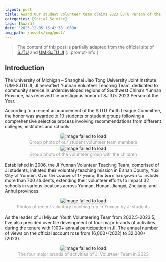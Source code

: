 ```yaml
---
layout: post
title: Award:Our student volunteer team claims 2023 SJTU Person of the Year!
categories: [Social Service]
tags: [Award]
date: '2023-12-05 16:42:38 -0600'
img_path: /assets/img/post/
---
```


> The content of this post is partially adapted from the official site of [SJTU](https://news.sjtu.edu.cn/jdyw/20231205/191569.html) and [UM-SJTU JI](https://www.ji.sjtu.edu.cn/off-the-press/2023-12-05/142729/)
{: .prompt-info }

## Introduction 

The University of Michigan – Shanghai Jiao Tong University Joint Institute (UM-SJTU JI, JI hereafter) Yunnan Volunteer Teaching Team, dedicated to community service in underdeveloped regions of Southwest China’s Yunnan Province, has received the prestigious honor of SJTU’s 2023 Person of the Year.

According to a recent announcement of the SJTU Youth League Committee, the honor was awarded to 10 students or student groups following a comprehensive selection process involving recommendations from different colleges, institutes and schools.

<center>
    <img style="border-radius: 0.3125em;
    box-shadow: 0 2px 4px 0 rgba(34,36,38,.12),0 2px 10px 0 rgba(34,36,38,.08);" 
    src="YUNNAN-1.jpg" alt="Image failed to load">
    <br>
    <div style="color:orange; border-bottom: 1px solid #d9d9d9;
    display: inline-block;
    color: #999;
    padding: 2px;">  Group photo of our student volunteer team members </div>
</center>

<center>
    <img style="border-radius: 0.3125em;
    box-shadow: 0 2px 4px 0 rgba(34,36,38,.12),0 2px 10px 0 rgba(34,36,38,.08);" 
    src="YUNNAN-2.jpg" alt="Image failed to load">
    <br>
    <div style="color:orange; border-bottom: 1px solid #d9d9d9;
    display: inline-block;
    color: #999;
    padding: 2px;">  Group photo of the volunteer group with the children </div>
</center>

Established in 2006, the JI Yunnan Volunteer Teaching Team, comprised of JI students, initiated their voluntary teaching mission in E’shan County, Yuxi City of Yunnan. Over the course of 17 years, the team has grown to include more than 700 students, extending their volunteer efforts to impact 32 schools in various locations across Yunnan, Hunan, Jiangxi, Zhejiang, and Anhui provinces.

<center>
    <img style="border-radius: 0.3125em;
    box-shadow: 0 2px 4px 0 rgba(34,36,38,.12),0 2px 10px 0 rgba(34,36,38,.08);" 
    src="YUNNAN-3.jpg" alt="Image failed to load">
    <br>
    <div style="color:orange; border-bottom: 1px solid #d9d9d9;
    display: inline-block;
    color: #999;
    padding: 2px;">  Photos of recent voluntary teaching trip in Yunnan by JI students </div>
</center>

As the leader of JI Miyuan Youth Volunteering Team from 2022.5-2023.5, I've also presided over the development of four major brands of activities during the tenure with 1000+ annual participation in JI. The annual number of views on the official account rose from 16,000+(2022) to 32,000+ (2023).

<center>
    <img style="border-radius: 0.3125em;
    box-shadow: 0 2px 4px 0 rgba(34,36,38,.12),0 2px 10px 0 rgba(34,36,38,.08);" 
    src="YUNNAN-4.png" alt="Image failed to load">
    <br>
    <div style="color:orange; border-bottom: 1px solid #d9d9d9;
    display: inline-block;
    color: #999;
    padding: 2px;">  The four major brands of activities of JI Volunteer Team in 2023 </div>
</center>
